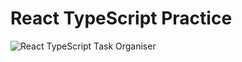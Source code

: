 # React TypeScript Practice

![React TypeScript Task Organiser](https://github.com/shallihan/react-typescript-practice/tree/main/react-typescript.gif)
